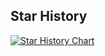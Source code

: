 ## Star History

[![Star History Chart](https://api.star-history.com/svg?repos=peterhpc123/javaInterview&type=Date)](https://star-history.com/#peterhpc123/javaInterview&Date)
